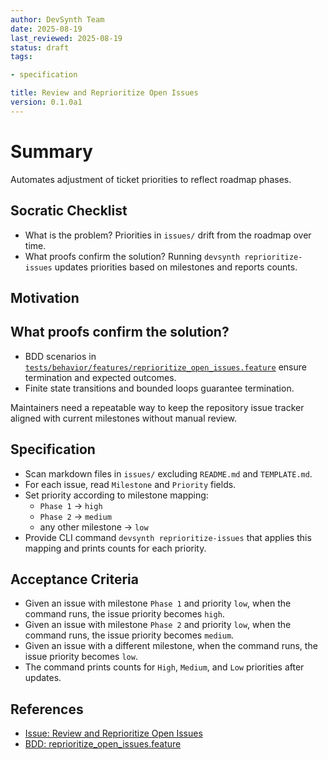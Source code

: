 ```yaml
---
author: DevSynth Team
date: 2025-08-19
last_reviewed: 2025-08-19
status: draft
tags:

- specification

title: Review and Reprioritize Open Issues
version: 0.1.0a1
---
```


# Summary
Automates adjustment of ticket priorities to reflect roadmap phases.

## Socratic Checklist
- What is the problem? Priorities in `issues/` drift from the roadmap over time.
- What proofs confirm the solution? Running `devsynth reprioritize-issues` updates priorities based on milestones and reports counts.

## Motivation

## What proofs confirm the solution?
- BDD scenarios in [`tests/behavior/features/reprioritize_open_issues.feature`](../../tests/behavior/features/reprioritize_open_issues.feature) ensure termination and expected outcomes.
- Finite state transitions and bounded loops guarantee termination.

Maintainers need a repeatable way to keep the repository issue tracker aligned with current milestones without manual review.

## Specification
- Scan markdown files in `issues/` excluding `README.md` and `TEMPLATE.md`.
- For each issue, read `Milestone` and `Priority` fields.
- Set priority according to milestone mapping:
  - `Phase 1` → `high`
  - `Phase 2` → `medium`
  - any other milestone → `low`
- Provide CLI command `devsynth reprioritize-issues` that applies this mapping and prints counts for each priority.

## Acceptance Criteria
- Given an issue with milestone `Phase 1` and priority `low`, when the command runs, the issue priority becomes `high`.
- Given an issue with milestone `Phase 2` and priority `low`, when the command runs, the issue priority becomes `medium`.
- Given an issue with a different milestone, when the command runs, the issue priority becomes `low`.
- The command prints counts for `High`, `Medium`, and `Low` priorities after updates.

## References
- [Issue: Review and Reprioritize Open Issues](../../issues/reprioritize-open-issues.md)
- [BDD: reprioritize_open_issues.feature](../../tests/behavior/features/reprioritize_open_issues.feature)
